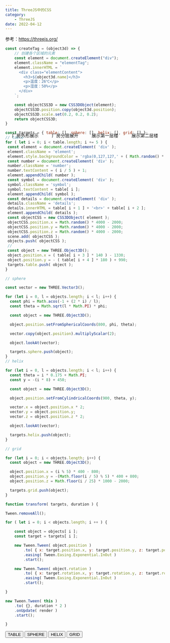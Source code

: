 ```yaml
---
title: ThreeJS中的CSS
category: 
    - ThreeJS
date: 2022-04-12
---
```

参考：<https://threejs.org/>

```js
const createTag = (object3d) => {
    // 创建各个区域的元素
    const element = document.createElement("div");
    element.className = "elementTag";
    element.innerHTML = `
      <div class="elementContent">
        <h3>${object3d.name}</h3>
        <p>温度：26℃</p>
        <p>湿度：50%</p>
      </div>
    `;

    const objectCSS3D = new CSS3DObject(element);
    objectCSS3D.position.copy(object3d.position);
    objectCSS3D.scale.set(0.2, 0.2, 0.2);
    return objectCSS3D;
}

```

<div class="scene" ref="sceneRef">
  <div class="btn-list">
    <div @click="showWall"><a>厂房外形展示</a></div>
    <div @click="showAll"><a>厂房分层展开</a></div>
    <div @click="showFloor1"><a>展示第一层楼</a></div>
    <div @click="showFloor2"><a>展示第二层楼</a></div>
  </div>
  <!-- <div class="css3d-render" ref="css3dRef"></div> -->
</div>

```js
const targets = { table: [], sphere: [], helix: [], grid: [] };
// table
for ( let i = 0; i < table.length; i += 5 ) {
 const element = document.createElement( 'div' );
 element.className = 'element';
 element.style.backgroundColor = 'rgba(0,127,127,' + ( Math.random() * 0.5 + 0.25 ) + ')';
 const number = document.createElement( 'div' );
 number.className = 'number';
 number.textContent = ( i / 5 ) + 1;
 element.appendChild( number );
 const symbol = document.createElement( 'div' );
 symbol.className = 'symbol';
 symbol.textContent = table[ i ];
 element.appendChild( symbol );
 const details = document.createElement( 'div' );
 details.className = 'details';
 details.innerHTML = table[ i + 1 ] + '<br>' + table[ i + 2 ];
 element.appendChild( details );
 const objectCSS = new CSS3DObject( element );
 objectCSS.position.x = Math.random() * 4000 - 2000;
 objectCSS.position.y = Math.random() * 4000 - 2000;
 objectCSS.position.z = Math.random() * 4000 - 2000;
 scene.add( objectCSS );
 objects.push( objectCSS );
 //
 const object = new THREE.Object3D();
 object.position.x = ( table[ i + 3 ] * 140 ) - 1330;
 object.position.y = - ( table[ i + 4 ] * 180 ) + 990;
 targets.table.push( object );
}

// sphere

const vector = new THREE.Vector3();

for (let i = 0, l = objects.length; i < l; i++) {
  const phi = Math.acos(-1 + (2 * i) / l);
  const theta = Math.sqrt(l * Math.PI) * phi;

  const object = new THREE.Object3D();

  object.position.setFromSphericalCoords(800, phi, theta);

  vector.copy(object.position).multiplyScalar(2);

  object.lookAt(vector);

  targets.sphere.push(object);
}
// helix

for (let i = 0, l = objects.length; i < l; i++) {
  const theta = i * 0.175 + Math.PI;
  const y = -(i * 8) + 450;

  const object = new THREE.Object3D();

  object.position.setFromCylindricalCoords(900, theta, y);

  vector.x = object.position.x * 2;
  vector.y = object.position.y;
  vector.z = object.position.z * 2;

  object.lookAt(vector);

  targets.helix.push(object);
}

// grid

for (let i = 0; i < objects.length; i++) {
  const object = new THREE.Object3D();

  object.position.x = (i % 5) * 400 - 800;
  object.position.y = -(Math.floor(i / 5) % 5) * 400 + 800;
  object.position.z = Math.floor(i / 25) * 1000 - 2000;

  targets.grid.push(object);
}

function transform( targets, duration ) {

Tween.removeAll();

for ( let i = 0; i < objects.length; i ++ ) {

    const object = objects[ i ];
    const target = targets[ i ];

    new Tween.Tween( object.position )
        .to( { x: target.position.x, y: target.position.y, z: target.position.z }, Math.random() * duration + duration )
        .easing( Tween.Easing.Exponential.InOut )
        .start();

    new Tween.Tween( object.rotation )
        .to( { x: target.rotation.x, y: target.rotation.y, z: target.rotation.z }, Math.random() * duration + duration )
        .easing( Tween.Easing.Exponential.InOut )
        .start();

}

new Tween.Tween( this )
    .to( {}, duration * 2 )
    .onUpdate( render )
    .start();

}
```

<div ref="elementTableRef" class="elementTable">
  <div id="menu">
   <button id="table">TABLE</button>
   <button id="sphere">SPHERE</button>
   <button id="helix">HELIX</button>
   <button id="grid">GRID</button>
  </div>
</div>

<script setup>
import {ref,onMounted} from 'vue'
import * as THREE from 'three'
import gsap from "gsap";
import  {Tween }from 'three/examples/jsm/libs/tween.module.js';
import { RGBELoader } from "three/examples/jsm/loaders/RGBELoader.js";
import { CSS3DRenderer } from "three/examples/jsm/renderers/CSS3DRenderer.js";
import { OrbitControls } from "three/examples/jsm/controls/OrbitControls.js";
import { FlyControls } from "three/examples/jsm/controls/FlyControls.js";
import { CSS3DObject } from "three/examples/jsm/renderers/CSS3DRenderer.js";
import { FirstPersonControls } from "three/examples/jsm/controls/FirstPersonControls.js";
import { GLTFLoader } from "three/examples/jsm/loaders/GLTFLoader.js";
import { DRACOLoader } from "three/examples/jsm/loaders/DRACOLoader.js";
// import Tween from 'three/addons/libs/tween.module.js';
import { TrackballControls } from 'three/examples/jsm/controls/TrackballControls.js';
import Mitt from "mitt";

const eventHub = new Mitt();

const sceneRef = ref()
// const css3dRef = ref()
const showWall = () => {
  eventHub.emit("showWall");
};

const showFloor1 = () => {
  eventHub.emit("showFloor1");
};

const showFloor2 = () => {
  eventHub.emit("showFloor2");
};
let open = false;
const showAll = () => {
  if (open) {
    eventHub.emit("hideAll");
    open = false;
  } else {
    eventHub.emit("showAll");
    open = true;
  }
};

const initScene = () => {
    const scene = new THREE.Scene()
    const rgbeloader = new RGBELoader()

    rgbeloader.loadAsync('/assets/textures/2k.hdr').then(texture => {
        texture.mapping = THREE.EquirectangularReflectionMapping;
        scene.background = texture
        scene.environment = texture
    })

    const light = new THREE.DirectionalLight(0xffffff,2);
    light.position.set(10,100,10);
    scene.add(light)

    const camera = new THREE.PerspectiveCamera(75,2,1,10000)
    camera.position.set(100,100,300)
    scene.add(camera)
    const css3dRender = new CSS3DRenderer();
    css3dRender.setSize(sceneRef.value.offsetWidth,sceneRef.value.offsetWidth/2)
    const renderer = new THREE.WebGLRenderer({
      // 设置抗锯齿
      antialias: true,
      // 设置物理灯光模拟效果
      physicallyCorrectLights: true,
      // 设置对数深度缓冲区
      logarithmicDepthBuffer: true,
    });
    renderer.setSize(sceneRef.value.offsetWidth,sceneRef.value.offsetWidth/2)
    renderer.shadowMap.enabled = true
    renderer.toneMapping = THREE.ACESFilmicToneMapping;
    renderer.toneMappingExposure = 0.8;
    sceneRef.value.appendChild(renderer.domElement)

    css3dRender.domElement.style.position = 'absolute';
    css3dRender.domElement.style.top = '0'
    sceneRef.value.appendChild(css3dRender.domElement)

    renderer.render(scene,camera)
    const controls = new OrbitControls(camera,css3dRender.domElement)
    // 设置控制器阻尼
    controls.enableDamping = true;
    function animate(t) {
      controls.update();
      const elapsedTime = clock.getElapsedTime();
      requestAnimationFrame(animate);
      // 使用渲染器渲染相机看这个场景的内容渲染出来
      renderer.render(scene, camera);
      css3dRender.render(scene,camera)
    }

    animate();
    if(!__VUEPRESS_SSR__) {
      window.addEventListener("resize",()=>{
        camera.updateProjectionMatrix();
        renderer.setSize(sceneRef.value.offsetWidth,sceneRef.value.offsetWidth/2)
        renderer.setPixelRatio(window.devicePixelRatio)
      })
    }
    return {scene,controls,renderer,camera}
}

const clock = new THREE.Clock();
const initAnimate = (scene,controls,renderer,camera) => {
  const delta = clock.getDelta()
  controls.update();
  renderer.render(scene,camera)
  requestAnimationFrame(() => {
    initAnimate(controls)
  })
}

const createTag = (object3d) => {
    // 创建各个区域的元素
    const element = document.createElement("div");
    element.className = "elementTag";
    element.innerHTML = `
      <div class="elementContent">
        <h3>${object3d.name}</h3>
        <p>温度：26℃</p>
        <p>湿度：50%</p>
      </div>
    `;

    const objectCSS3D = new CSS3DObject(element);
    objectCSS3D.position.copy(object3d.position);
    objectCSS3D.scale.set(0.2, 0.2, 0.2);
    return objectCSS3D;
}

const createFactory = (scene) => {
    const gltfLoader = new GLTFLoader()
    const dracoLoader = new DRACOLoader()
    dracoLoader.setDecoderPath("/assets/draco/");
    dracoLoader.setDecoderConfig({type: "js"});
    dracoLoader.preload();
    gltfLoader.setDRACOLoader(dracoLoader);

    let floor1Group;
    let floor2Group;
    let wallGroup;
    const floor2Tags = []
    gltfLoader.load("/assets/model/floor2.glb",(gltf) => {
        let array = ["小型会议室", "核心科技室", "科技展台", "设计总监办公室"];
        floor2Group = gltf.scene
        gltf.scene.traverse((child) => {
          if(child.isMesh) {
            child.material.emissiveIntensity = 15;
          }
          if(array.indexOf(child.name) != -1) {
            const css3dObject = createTag(child)
            css3dObject.visible = false
            floor2Tags.push(css3dObject)
            floor2Group.add(css3dObject);

          }
        })
        floor2Group.visible = false
        scene.add(floor2Group)
    })
    gltfLoader.load("/assets/model/floor1.glb",(gltf) => {
      floor1Group = gltf.scene;
      gltf.scene.traverse((child) => {
          if(child.isMesh) {
            child.material.emissiveIntensity = 5
          }
      })
      floor1Group.visible = false;
      scene.add(gltf.scene)
    })

    gltfLoader.load("/assets/model/wall.glb",(gltf) => {
      scene.add(gltf.scene)
      wallGroup = gltf.scene
    })
}

class Factory {
  constructor(scene,camera) {
    const gltfLoader = new GLTFLoader();
    const dracoLoader = new DRACOLoader();
    dracoLoader.setDecoderPath("/assets/draco/");
    dracoLoader.setDecoderConfig({ type: "js" });
    dracoLoader.preload();
    gltfLoader.setDRACOLoader(dracoLoader);

    this.scene = scene;
    this.floor1Group;
    this.floor2Group;
    this.wallGroup;
    this.floor2Tags = [];
    this.camera = camera
    gltfLoader.load("/assets/model/floor2.glb", (gltf) => {
      console.log(gltf);
      this.floor2Group = gltf.scene;

      let array = ["小型会议室", "核心科技室", "科技展台", "设计总监办公室"];
      // 判断子元素是否是物体
      gltf.scene.traverse((child) => {
        if (child.isMesh) {
          // console.log(child);
          child.material.emissiveIntensity = 15;
          // child.receiveShadow = true;
          // child.castShadow = true;
        }
        if (array.indexOf(child.name) != -1) {
          // console.log("小型会议室", child);
          const css3dObject = this.createTag(child);
          css3dObject.visible = false;
          this.floor2Tags.push(css3dObject);
          this.floor2Group.add(css3dObject);
        }
      });
      this.floor2Group.visible = false;

      scene.add(this.floor2Group);
    });

    gltfLoader.load("/assets/model/floor1.glb", (gltf) => {
      console.log(gltf);
      this.floor1Group = gltf.scene;

      // 判断子元素是否是物体
      gltf.scene.traverse((child) => {
        if (child.isMesh) {
          // console.log(child);
          child.material.emissiveIntensity = 5;
          // child.receiveShadow = true;
          // child.castShadow = true;
        }
      });
      this.floor1Group.visible = false;
      scene.add(gltf.scene);
    });

    gltfLoader.load("/assets/model/wall.glb", (gltf) => {
      console.log(gltf);
      scene.add(gltf.scene);
      this.wallGroup = gltf.scene;
    });

    this.initEvent();
  }

  update(time) {
    if (this.mixer) {
      // console.log(time);
      this.mixer.update(time);
    }
  }

  createTag(object3d) {
    // 创建各个区域的元素
    const element = document.createElement("div");
    element.className = "elementTag";
    element.innerHTML = `
      <div class="elementContent">
        <h3>${object3d.name}</h3>
        <p>温度：26℃</p>
        <p>湿度：50%</p>
      </div>
    `;

    const objectCSS3D = new CSS3DObject(element);
    objectCSS3D.position.copy(object3d.position);
    objectCSS3D.scale.set(0.2, 0.2, 0.2);
    return objectCSS3D;
    // scene.add(objectCSS3D);
  }

  showFloor1() {
    this.floor1Group.visible = true;
  }
  showFloor2() {
    this.floor2Group.visible = true;
    // this.fighterGroup.visible = true;
    this.floor2Tags.forEach((tag) => {
      tag.visible = true;
    });
  }

  hideFloor1() {
    this.floor1Group.visible = false;
  }
  hideFloor2() {
    this.floor2Group.visible = false;
    // this.fighterGroup.visible = false;
    this.floor2Tags.forEach((tag) => {
      tag.visible = false;
    });
  }

  hideWall() {
    this.wallGroup.visible = false;
  }
  showWall() {
    this.wallGroup.visible = true;
  }
  initEvent() {
    eventHub.on("showFloor1", () => {
      this.showFloor1();
      this.hideWall();
      this.hideFloor2();
    });
    eventHub.on("showFloor2", () => {
      this.showFloor2();
      this.hideWall();
      this.hideFloor1();
    });
    eventHub.on("showWall", () => {
      this.showWall();
      this.hideFloor1();
      this.hideFloor2();
    });
    eventHub.on("showAll", () => {
      this.showFloor1();
      this.showFloor2();
      this.showWall();
      gsap.to(this.wallGroup.position, {
        y: 200,
        duration: 1,
      });
      gsap.to(this.floor2Group.position, {
        y: 50,
        duration: 1,
        delay: 1,
      });
    });
    eventHub.on("hideAll", () => {
      gsap.to(this.wallGroup.position, {
        y: 0,
        duration: 1,
        delay: 1,
        onComplete: () => {
          this.hideFloor1();
          this.hideFloor2();
        },
      });
      gsap.to(this.floor2Group.position, {
        y: 0,
        duration: 1,
      });
    });
  }

}

const elementTableRef = ref()

const initElementTable = () => {
            let camera, scene, renderer;
   let controls;

   const objects = [];
   const targets = { table: [], sphere: [], helix: [], grid: [] };
    camera = new THREE.PerspectiveCamera( 40, window.innerWidth / window.innerHeight, 1, 10000 );
    camera.position.z = 3000;

    scene = new THREE.Scene();
                scene.background =new THREE.Color(0x000000);

    // table

    for ( let i = 0; i < table.length; i += 5 ) {

     const element = document.createElement( 'div' );
     element.className = 'element';
     element.style.backgroundColor = 'rgba(0,127,127,' + ( Math.random() * 0.5 + 0.25 ) + ')';

     const number = document.createElement( 'div' );
     number.className = 'number';
     number.textContent = ( i / 5 ) + 1;
     element.appendChild( number );

     const symbol = document.createElement( 'div' );
     symbol.className = 'symbol';
     symbol.textContent = table[ i ];
     element.appendChild( symbol );

     const details = document.createElement( 'div' );
     details.className = 'details';
     details.innerHTML = table[ i + 1 ] + '<br>' + table[ i + 2 ];
     element.appendChild( details );

     const objectCSS = new CSS3DObject( element );
     objectCSS.position.x = Math.random() * 4000 - 2000;
     objectCSS.position.y = Math.random() * 4000 - 2000;
     objectCSS.position.z = Math.random() * 4000 - 2000;
     scene.add( objectCSS );

     objects.push( objectCSS );

     //

     const object = new THREE.Object3D();
     object.position.x = ( table[ i + 3 ] * 140 ) - 1330;
     object.position.y = - ( table[ i + 4 ] * 180 ) + 990;

     targets.table.push( object );

    }
    // sphere

    const vector = new THREE.Vector3();

    for ( let i = 0, l = objects.length; i < l; i ++ ) {

     const phi = Math.acos( - 1 + ( 2 * i ) / l );
     const theta = Math.sqrt( l * Math.PI ) * phi;

     const object = new THREE.Object3D();

     object.position.setFromSphericalCoords( 800, phi, theta );

     vector.copy( object.position ).multiplyScalar( 2 );

     object.lookAt( vector );

     targets.sphere.push( object );

    }
    // helix

    for ( let i = 0, l = objects.length; i < l; i ++ ) {

     const theta = i * 0.175 + Math.PI;
     const y = - ( i * 8 ) + 450;

     const object = new THREE.Object3D();

     object.position.setFromCylindricalCoords( 900, theta, y );

     vector.x = object.position.x * 2;
     vector.y = object.position.y;
     vector.z = object.position.z * 2;

     object.lookAt( vector );

     targets.helix.push( object );

    }

    // grid

    for ( let i = 0; i < objects.length; i ++ ) {

     const object = new THREE.Object3D();

     object.position.x = ( ( i % 5 ) * 400 ) - 800;
     object.position.y = ( - ( Math.floor( i / 5 ) % 5 ) * 400 ) + 800;
     object.position.z = ( Math.floor( i / 25 ) ) * 1000 - 2000;

     targets.grid.push( object );

    }
     renderer = new CSS3DRenderer();
                renderer.setSize(elementTableRef.value.offsetWidth,elementTableRef.value.offsetWidth/2);
                elementTableRef.value.appendChild(renderer.domElement)

    controls = new TrackballControls( camera, renderer.domElement );
    controls.minDistance = 500;
    controls.maxDistance = 6000;
    controls.addEventListener( 'change', render );
    const buttonTable = document.getElementById( 'table' );
    buttonTable.addEventListener( 'click', function () {

     transform( targets.table, 2000 );

    } );

    const buttonSphere = document.getElementById( 'sphere' );
    buttonSphere.addEventListener( 'click', function () {

     transform( targets.sphere, 2000 );

    } );

    const buttonHelix = document.getElementById( 'helix' );
    buttonHelix.addEventListener( 'click', function () {

     transform( targets.helix, 2000 );

    } );

    const buttonGrid = document.getElementById( 'grid' );
    buttonGrid.addEventListener( 'click', function () {

     transform( targets.grid, 2000 );

    } );

    transform( targets.table, 2000 );

    //

    window.addEventListener( 'resize', onWindowResize );

   function transform( targets, duration ) {

    Tween.removeAll();

    for ( let i = 0; i < objects.length; i ++ ) {

     const object = objects[ i ];
     const target = targets[ i ];

     new Tween.Tween( object.position )
      .to( { x: target.position.x, y: target.position.y, z: target.position.z }, Math.random() * duration + duration )
      .easing( Tween.Easing.Exponential.InOut )
      .start();

     new Tween.Tween( object.rotation )
      .to( { x: target.rotation.x, y: target.rotation.y, z: target.rotation.z }, Math.random() * duration + duration )
      .easing( Tween.Easing.Exponential.InOut )
      .start();

    }

    new Tween.Tween( this )
     .to( {}, duration * 2 )
     .onUpdate( render )
     .start();

   }

   function onWindowResize() {

    renderer.setSize(elementTableRef.value.offsetWidth,elementTableRef.value.offsetWidth/2);

    render();

   }

   function animate() {

    requestAnimationFrame( animate );

    Tween.update();

    controls.update();

   }

   function render() {

    renderer.render( scene, camera );

   }
            animate()
}

onMounted(()=>{
  const {scene,controls,renderer,camera} = initScene()
  const city = new Factory(scene)

  initElementTable()
})
   const table = [
    'H', 'Hydrogen', '1.00794', 1, 1,
    'He', 'Helium', '4.002602', 18, 1,
    'Li', 'Lithium', '6.941', 1, 2,
    'Be', 'Beryllium', '9.012182', 2, 2,
    'B', 'Boron', '10.811', 13, 2,
    'C', 'Carbon', '12.0107', 14, 2,
    'N', 'Nitrogen', '14.0067', 15, 2,
    'O', 'Oxygen', '15.9994', 16, 2,
    'F', 'Fluorine', '18.9984032', 17, 2,
    'Ne', 'Neon', '20.1797', 18, 2,
    'Na', 'Sodium', '22.98976...', 1, 3,
    'Mg', 'Magnesium', '24.305', 2, 3,
    'Al', 'Aluminium', '26.9815386', 13, 3,
    'Si', 'Silicon', '28.0855', 14, 3,
    'P', 'Phosphorus', '30.973762', 15, 3,
    'S', 'Sulfur', '32.065', 16, 3,
    'Cl', 'Chlorine', '35.453', 17, 3,
    'Ar', 'Argon', '39.948', 18, 3,
    'K', 'Potassium', '39.948', 1, 4,
    'Ca', 'Calcium', '40.078', 2, 4,
    'Sc', 'Scandium', '44.955912', 3, 4,
    'Ti', 'Titanium', '47.867', 4, 4,
    'V', 'Vanadium', '50.9415', 5, 4,
    'Cr', 'Chromium', '51.9961', 6, 4,
    'Mn', 'Manganese', '54.938045', 7, 4,
    'Fe', 'Iron', '55.845', 8, 4,
    'Co', 'Cobalt', '58.933195', 9, 4,
    'Ni', 'Nickel', '58.6934', 10, 4,
    'Cu', 'Copper', '63.546', 11, 4,
    'Zn', 'Zinc', '65.38', 12, 4,
    'Ga', 'Gallium', '69.723', 13, 4,
    'Ge', 'Germanium', '72.63', 14, 4,
    'As', 'Arsenic', '74.9216', 15, 4,
    'Se', 'Selenium', '78.96', 16, 4,
    'Br', 'Bromine', '79.904', 17, 4,
    'Kr', 'Krypton', '83.798', 18, 4,
    'Rb', 'Rubidium', '85.4678', 1, 5,
    'Sr', 'Strontium', '87.62', 2, 5,
    'Y', 'Yttrium', '88.90585', 3, 5,
    'Zr', 'Zirconium', '91.224', 4, 5,
    'Nb', 'Niobium', '92.90628', 5, 5,
    'Mo', 'Molybdenum', '95.96', 6, 5,
    'Tc', 'Technetium', '(98)', 7, 5,
    'Ru', 'Ruthenium', '101.07', 8, 5,
    'Rh', 'Rhodium', '102.9055', 9, 5,
    'Pd', 'Palladium', '106.42', 10, 5,
    'Ag', 'Silver', '107.8682', 11, 5,
    'Cd', 'Cadmium', '112.411', 12, 5,
    'In', 'Indium', '114.818', 13, 5,
    'Sn', 'Tin', '118.71', 14, 5,
    'Sb', 'Antimony', '121.76', 15, 5,
    'Te', 'Tellurium', '127.6', 16, 5,
    'I', 'Iodine', '126.90447', 17, 5,
    'Xe', 'Xenon', '131.293', 18, 5,
    'Cs', 'Caesium', '132.9054', 1, 6,
    'Ba', 'Barium', '132.9054', 2, 6,
    'La', 'Lanthanum', '138.90547', 4, 9,
    'Ce', 'Cerium', '140.116', 5, 9,
    'Pr', 'Praseodymium', '140.90765', 6, 9,
    'Nd', 'Neodymium', '144.242', 7, 9,
    'Pm', 'Promethium', '(145)', 8, 9,
    'Sm', 'Samarium', '150.36', 9, 9,
    'Eu', 'Europium', '151.964', 10, 9,
    'Gd', 'Gadolinium', '157.25', 11, 9,
    'Tb', 'Terbium', '158.92535', 12, 9,
    'Dy', 'Dysprosium', '162.5', 13, 9,
    'Ho', 'Holmium', '164.93032', 14, 9,
    'Er', 'Erbium', '167.259', 15, 9,
    'Tm', 'Thulium', '168.93421', 16, 9,
    'Yb', 'Ytterbium', '173.054', 17, 9,
    'Lu', 'Lutetium', '174.9668', 18, 9,
    'Hf', 'Hafnium', '178.49', 4, 6,
    'Ta', 'Tantalum', '180.94788', 5, 6,
    'W', 'Tungsten', '183.84', 6, 6,
    'Re', 'Rhenium', '186.207', 7, 6,
    'Os', 'Osmium', '190.23', 8, 6,
    'Ir', 'Iridium', '192.217', 9, 6,
    'Pt', 'Platinum', '195.084', 10, 6,
    'Au', 'Gold', '196.966569', 11, 6,
    'Hg', 'Mercury', '200.59', 12, 6,
    'Tl', 'Thallium', '204.3833', 13, 6,
    'Pb', 'Lead', '207.2', 14, 6,
    'Bi', 'Bismuth', '208.9804', 15, 6,
    'Po', 'Polonium', '(209)', 16, 6,
    'At', 'Astatine', '(210)', 17, 6,
    'Rn', 'Radon', '(222)', 18, 6,
    'Fr', 'Francium', '(223)', 1, 7,
    'Ra', 'Radium', '(226)', 2, 7,
    'Ac', 'Actinium', '(227)', 4, 10,
    'Th', 'Thorium', '232.03806', 5, 10,
    'Pa', 'Protactinium', '231.0588', 6, 10,
    'U', 'Uranium', '238.02891', 7, 10,
    'Np', 'Neptunium', '(237)', 8, 10,
    'Pu', 'Plutonium', '(244)', 9, 10,
    'Am', 'Americium', '(243)', 10, 10,
    'Cm', 'Curium', '(247)', 11, 10,
    'Bk', 'Berkelium', '(247)', 12, 10,
    'Cf', 'Californium', '(251)', 13, 10,
    'Es', 'Einstenium', '(252)', 14, 10,
    'Fm', 'Fermium', '(257)', 15, 10,
    'Md', 'Mendelevium', '(258)', 16, 10,
    'No', 'Nobelium', '(259)', 17, 10,
    'Lr', 'Lawrencium', '(262)', 18, 10,
    'Rf', 'Rutherfordium', '(267)', 4, 7,
    'Db', 'Dubnium', '(268)', 5, 7,
    'Sg', 'Seaborgium', '(271)', 6, 7,
    'Bh', 'Bohrium', '(272)', 7, 7,
    'Hs', 'Hassium', '(270)', 8, 7,
    'Mt', 'Meitnerium', '(276)', 9, 7,
    'Ds', 'Darmstadium', '(281)', 10, 7,
    'Rg', 'Roentgenium', '(280)', 11, 7,
    'Cn', 'Copernicium', '(285)', 12, 7,
    'Nh', 'Nihonium', '(286)', 13, 7,
    'Fl', 'Flerovium', '(289)', 14, 7,
    'Mc', 'Moscovium', '(290)', 15, 7,
    'Lv', 'Livermorium', '(293)', 16, 7,
    'Ts', 'Tennessine', '(294)', 17, 7,
    'Og', 'Oganesson', '(294)', 18, 7
   ];
</script>
<style lang="scss" scoped>
  .scene {
    position:relative;
    .btn-list {
      position:absolute;
      width:100%;
      display:flex;
      z-index:11;
      >div {
        flex:1;
        text-align:center;
        color: #1976D2;
        padding:5px 0;
        cursor:pointer;
      }
    }
    .css3d-render {
        position:absolute;
        left:0;
        top:0;
    }

  }

:deep(.scene){
     .elementTag::before {
  content: "";
  display: block;
  position: absolute;
  width: 100px;
  height: 1px;
  background: rgb(127 177 255 / 75%);
  bottom: 0;
  right: -100px;
  transform: rotate(30deg);
  transform-origin: 0 0;
}

.elementTag::after {
  content: "";
  display: block;
  position: absolute;
  width: 20px;
  height: 20px;
  border-radius: 50%;
  background: rgb(127 177 255 / 75%);
  bottom: -65px;
  right: -105px;
}

.elementContent {
  background-color: rgba(20, 143, 221, 0.68);
  box-shadow: 0 0 12px rgba(0, 128, 255, 0.75);
  border: 1px solid rgba(127, 177, 255, 0.75);
  padding: 20px;
  color: #efefef;
}

.elementContent h3 {
  font-size: 20px;
  font-weight: bold;
  margin: 0;
}
  .elementTag {
  position: relative;
  left: -30px;
  top: 15px;
}
  }

:deep(.elementTable) {
    position:relative;
    background:#000;
     #menu {
    position: absolute;
    bottom: 20px;
    width: 100%;
                 z-index:11;
    text-align: center;
            .element {
    width: 120px;
    height: 160px;
    box-shadow: 0px 0px 12px rgba(0,255,255,0.5);
    border: 1px solid rgba(127,255,255,0.25);
    font-family: Helvetica, sans-serif;
    text-align: center;
    line-height: normal;
    cursor: default;

   }

   .element:hover {
    box-shadow: 0px 0px 12px rgba(0,255,255,0.75);
    border: 1px solid rgba(127,255,255,0.75);
   }

    .element .number {
     position: absolute;
     top: 20px;
     right: 20px;
     font-size: 12px;
     color: rgba(127,255,255,0.75);
    }

    .element .symbol {
     position: absolute;
     top: 40px;
     left: 0px;
     right: 0px;
     font-size: 60px;
     font-weight: bold;
     color: rgba(255,255,255,0.75);
     text-shadow: 0 0 10px rgba(0,255,255,0.95);
    }

    .element .details {
     position: absolute;
     bottom: 15px;
     left: 0px;
     right: 0px;
     font-size: 12px;
     color: rgba(127,255,255,0.75);
    }

   button {
    color: rgba(127,255,255,0.75);
    background: transparent;
    outline: 1px solid rgba(127,255,255,0.75);
    border: 0px;
    padding: 5px 10px;
    cursor: pointer;
   }

   button:hover {
    background-color: rgba(0,255,255,0.5);
   }

   button:active {
    color: #000000;
    background-color: rgba(0,255,255,0.75);
   }  
   }

}
</style>
